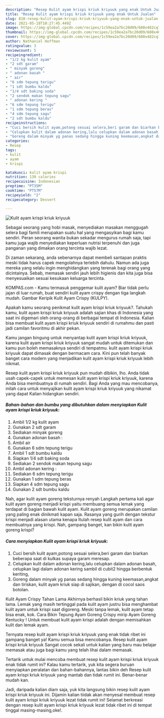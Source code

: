 ```yaml
---
description: "Resep Kulit ayam krispi kriuk kriyuuk yang enak Untuk Jualan"
title: "Resep Kulit ayam krispi kriuk kriyuuk yang enak Untuk Jualan"
slug: 810-resep-kulit-ayam-krispi-kriuk-kriyuuk-yang-enak-untuk-jualan
date: 2021-05-18T10:27:45.449Z
image: https://img-global.cpcdn.com/recipes/1c59ea2a7bc20d09/680x482cq70/kulit-ayam-krispi-kriuk-kriyuuk-foto-resep-utama.jpg
thumbnail: https://img-global.cpcdn.com/recipes/1c59ea2a7bc20d09/680x482cq70/kulit-ayam-krispi-kriuk-kriyuuk-foto-resep-utama.jpg
cover: https://img-global.cpcdn.com/recipes/1c59ea2a7bc20d09/680x482cq70/kulit-ayam-krispi-kriuk-kriyuuk-foto-resep-utama.jpg
author: Nathaniel Hoffman
ratingvalue: 3
reviewcount: 5
recipeingredient:
- "1/2 kg kulit ayam"
- "2 sdt garam"
- " minyak goreng"
- " adonan basah "
- " air"
- "6 sdm tepung terigu"
- "1 sdt bumbu kaldu"
- "1/4 sdt baking soda"
- "2 sendok makan tepung sagu"
- " adonan kering "
- "6 sdm tepung terigu"
- "1 sdm tepung beras"
- "4 sdm tepung sagu"
- "2 sdt bumbu kaldu"
recipeinstructions:
- "Cuci bersih kulit ayam,potong sesuai selera,beri garam dan biarkan beberapa saat di kulkas supaya garam meresap."
- "Celupkan kulit dalam adonan kering,lalu celupkan dalam adonan basah, celupkan lagi dalam adonan kering sambil di cubit2 hingga berbentuk keriting,"
- "Goreng dalam minyak yg panas sedang hingga kuning keemasan,angkat dan tiriskan, kulit ayam kriuk siap di sajikan, dengan di cocol saos botolan."
categories:
- Resep
tags:
- kulit
- ayam
- krispi

katakunci: kulit ayam krispi 
nutrition: 139 calories
recipecuisine: Indonesian
preptime: "PT35M"
cooktime: "PT57M"
recipeyield: "2"
recipecategory: Dessert

---
```



![Kulit ayam krispi kriuk kriyuuk](https://img-global.cpcdn.com/recipes/1c59ea2a7bc20d09/680x482cq70/kulit-ayam-krispi-kriuk-kriyuuk-foto-resep-utama.jpg)

Sebagai seorang yang hobi masak, menyediakan masakan menggugah selera bagi famili merupakan suatu hal yang mengasyikan bagi kamu sendiri. Peran seorang  wanita bukan sekadar mengurus rumah saja, tapi kamu juga wajib menyediakan keperluan nutrisi terpenuhi dan juga panganan yang dimakan orang tercinta wajib lezat.

Di zaman  sekarang, anda sebenarnya dapat membeli santapan praktis meski tidak harus capek mengolahnya terlebih dahulu. Namun ada juga mereka yang selalu ingin menghidangkan yang terenak bagi orang yang dicintainya. Sebab, memasak sendiri jauh lebih higienis dan kita juga bisa menyesuaikan sesuai kesukaan keluarga tercinta. 

KOMPAS.com - Kamu termasuk penggemar kulit ayam? Biar tidak perlu jajan di luar rumah, buat sendiri kulit ayam crispy dengan tiga langkah mudah. Gambar Keripik Kulit Ayam Crispy (KULPY).

Apakah kamu seorang penikmat kulit ayam krispi kriuk kriyuuk?. Tahukah kamu, kulit ayam krispi kriuk kriyuuk adalah sajian khas di Indonesia yang saat ini digemari oleh orang-orang di berbagai tempat di Indonesia. Kalian bisa membuat kulit ayam krispi kriuk kriyuuk sendiri di rumahmu dan pasti jadi camilan favoritmu di akhir pekan.

Kamu jangan bingung untuk menyantap kulit ayam krispi kriuk kriyuuk, karena kulit ayam krispi kriuk kriyuuk sangat mudah untuk ditemukan dan kamu pun boleh memasaknya sendiri di tempatmu. kulit ayam krispi kriuk kriyuuk dapat dimasak dengan bermacam cara. Kini pun telah banyak banget cara modern yang menjadikan kulit ayam krispi kriuk kriyuuk lebih nikmat.

Resep kulit ayam krispi kriuk kriyuuk pun mudah dibikin, lho. Anda tidak usah capek-capek untuk memesan kulit ayam krispi kriuk kriyuuk, karena Anda bisa membuatnya di rumah sendiri. Bagi Anda yang mau mencobanya, inilah cara untuk menyajikan kulit ayam krispi kriuk kriyuuk yang nikamat yang dapat Kalian hidangkan sendiri.

<!--inarticleads1-->

##### Bahan-bahan dan bumbu yang dibutuhkan dalam menyiapkan Kulit ayam krispi kriuk kriyuuk:

1. Ambil 1/2 kg kulit ayam
1. Gunakan 2 sdt garam
1. Sediakan  minyak goreng
1. Gunakan  adonan basah :
1. Ambil  air
1. Gunakan 6 sdm tepung terigu
1. Ambil 1 sdt bumbu kaldu
1. Siapkan 1/4 sdt baking soda
1. Sediakan 2 sendok makan tepung sagu
1. Ambil  adonan kering :
1. Sediakan 6 sdm tepung terigu
1. Gunakan 1 sdm tepung beras
1. Siapkan 4 sdm tepung sagu
1. Gunakan 2 sdt bumbu kaldu


Nah, agar kulit ayam goreng teksturnya renyah Langkah pertama kali agar kulit ayam goreng menjadi krispi yaitu membuang semua lemak yang terdapat di bagian bawah kulit ayam. Kulit ayam goreng merupakan camilan yang paling enak dinikmati kapan saja. Rasanya yang gurih dengan tekstur krispi menjadi alasan utama kenapa Itulah resep kulit ayam dan cara membuatnya yang krispi. Nah, gampang banget, kan bikin kulit ayam goreng krispi? 

<!--inarticleads2-->

##### Cara menyiapkan Kulit ayam krispi kriuk kriyuuk:

1. Cuci bersih kulit ayam,potong sesuai selera,beri garam dan biarkan beberapa saat di kulkas supaya garam meresap.
1. Celupkan kulit dalam adonan kering,lalu celupkan dalam adonan basah, celupkan lagi dalam adonan kering sambil di cubit2 hingga berbentuk keriting,
1. Goreng dalam minyak yg panas sedang hingga kuning keemasan,angkat dan tiriskan, kulit ayam kriuk siap di sajikan, dengan di cocol saos botolan.


Kulit Ayam Crispy Tahan Lama Akhirnya berhasil bikin kriuk yang tahan lama. Lemak yang masih tertinggal pada kulit ayam justru bisa menghambat kulit ayam untuk krispi saat digoreng. Meski tanpa lemak, kulit ayam tetap bisa enak, kok. Cara Bikin Tepung Ayam Goreng Crispy mirip Ayam Goreng Kentucky ! Untuk membuat kulit ayam krispi adalah dengan memisahkan kulit dan lemak ayam. 

Ternyata resep kulit ayam krispi kriuk kriyuuk yang enak tidak ribet ini gampang banget ya! Kamu semua bisa mencobanya. Resep kulit ayam krispi kriuk kriyuuk Sangat cocok sekali untuk kalian yang baru mau belajar memasak atau juga bagi kamu yang telah lihai dalam memasak.

Tertarik untuk mulai mencoba membuat resep kulit ayam krispi kriuk kriyuuk enak tidak rumit ini? Kalau kamu tertarik, yuk kita segera buruan menyiapkan peralatan dan bahan-bahannya, lantas bikin deh Resep kulit ayam krispi kriuk kriyuuk yang mantab dan tidak rumit ini. Benar-benar mudah kan. 

Jadi, daripada kalian diam saja, yuk kita langsung bikin resep kulit ayam krispi kriuk kriyuuk ini. Dijamin kalian tiidak akan menyesal membuat resep kulit ayam krispi kriuk kriyuuk lezat tidak rumit ini! Selamat berkreasi dengan resep kulit ayam krispi kriuk kriyuuk lezat tidak ribet ini di tempat tinggal masing-masing,oke!.

